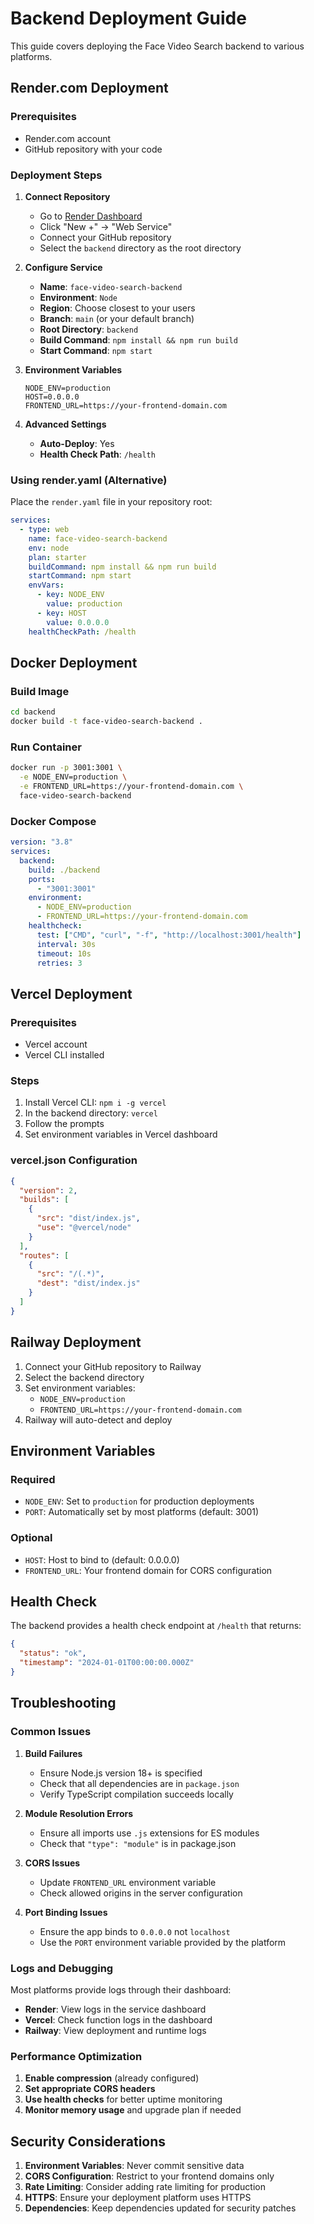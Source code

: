 # Backend Deployment Guide

This guide covers deploying the Face Video Search backend to various platforms.

## Render.com Deployment

### Prerequisites

- Render.com account
- GitHub repository with your code

### Deployment Steps

1. **Connect Repository**

   - Go to [Render Dashboard](https://dashboard.render.com/)
   - Click "New +" → "Web Service"
   - Connect your GitHub repository
   - Select the `backend` directory as the root directory

2. **Configure Service**

   - **Name**: `face-video-search-backend`
   - **Environment**: `Node`
   - **Region**: Choose closest to your users
   - **Branch**: `main` (or your default branch)
   - **Root Directory**: `backend`
   - **Build Command**: `npm install && npm run build`
   - **Start Command**: `npm start`

3. **Environment Variables**

   ```
   NODE_ENV=production
   HOST=0.0.0.0
   FRONTEND_URL=https://your-frontend-domain.com
   ```

4. **Advanced Settings**
   - **Auto-Deploy**: Yes
   - **Health Check Path**: `/health`

### Using render.yaml (Alternative)

Place the `render.yaml` file in your repository root:

```yaml
services:
  - type: web
    name: face-video-search-backend
    env: node
    plan: starter
    buildCommand: npm install && npm run build
    startCommand: npm start
    envVars:
      - key: NODE_ENV
        value: production
      - key: HOST
        value: 0.0.0.0
    healthCheckPath: /health
```

## Docker Deployment

### Build Image

```bash
cd backend
docker build -t face-video-search-backend .
```

### Run Container

```bash
docker run -p 3001:3001 \
  -e NODE_ENV=production \
  -e FRONTEND_URL=https://your-frontend-domain.com \
  face-video-search-backend
```

### Docker Compose

```yaml
version: "3.8"
services:
  backend:
    build: ./backend
    ports:
      - "3001:3001"
    environment:
      - NODE_ENV=production
      - FRONTEND_URL=https://your-frontend-domain.com
    healthcheck:
      test: ["CMD", "curl", "-f", "http://localhost:3001/health"]
      interval: 30s
      timeout: 10s
      retries: 3
```

## Vercel Deployment

### Prerequisites

- Vercel account
- Vercel CLI installed

### Steps

1. Install Vercel CLI: `npm i -g vercel`
2. In the backend directory: `vercel`
3. Follow the prompts
4. Set environment variables in Vercel dashboard

### vercel.json Configuration

```json
{
  "version": 2,
  "builds": [
    {
      "src": "dist/index.js",
      "use": "@vercel/node"
    }
  ],
  "routes": [
    {
      "src": "/(.*)",
      "dest": "dist/index.js"
    }
  ]
}
```

## Railway Deployment

1. Connect your GitHub repository to Railway
2. Select the backend directory
3. Set environment variables:
   - `NODE_ENV=production`
   - `FRONTEND_URL=https://your-frontend-domain.com`
4. Railway will auto-detect and deploy

## Environment Variables

### Required

- `NODE_ENV`: Set to `production` for production deployments
- `PORT`: Automatically set by most platforms (default: 3001)

### Optional

- `HOST`: Host to bind to (default: 0.0.0.0)
- `FRONTEND_URL`: Your frontend domain for CORS configuration

## Health Check

The backend provides a health check endpoint at `/health` that returns:

```json
{
  "status": "ok",
  "timestamp": "2024-01-01T00:00:00.000Z"
}
```

## Troubleshooting

### Common Issues

1. **Build Failures**

   - Ensure Node.js version 18+ is specified
   - Check that all dependencies are in `package.json`
   - Verify TypeScript compilation succeeds locally

2. **Module Resolution Errors**

   - Ensure all imports use `.js` extensions for ES modules
   - Check that `"type": "module"` is in package.json

3. **CORS Issues**

   - Update `FRONTEND_URL` environment variable
   - Check allowed origins in the server configuration

4. **Port Binding Issues**
   - Ensure the app binds to `0.0.0.0` not `localhost`
   - Use the `PORT` environment variable provided by the platform

### Logs and Debugging

Most platforms provide logs through their dashboard:

- **Render**: View logs in the service dashboard
- **Vercel**: Check function logs in the dashboard
- **Railway**: View deployment and runtime logs

### Performance Optimization

1. **Enable compression** (already configured)
2. **Set appropriate CORS headers**
3. **Use health checks** for better uptime monitoring
4. **Monitor memory usage** and upgrade plan if needed

## Security Considerations

1. **Environment Variables**: Never commit sensitive data
2. **CORS Configuration**: Restrict to your frontend domains only
3. **Rate Limiting**: Consider adding rate limiting for production
4. **HTTPS**: Ensure your deployment platform uses HTTPS
5. **Dependencies**: Keep dependencies updated for security patches
